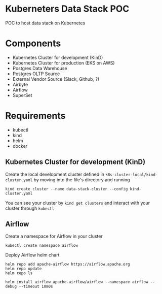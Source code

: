 # Kuberneters Data Stack POC 

POC to host data stack on Kubernetes 

# Components 
- Kubernetes Cluster for development (KinD)
- Kubernetes Cluster for production  (EKS on AWS)
- Postgres Data Warehouse 
- Postgres OLTP Source 
- External Vendor Source (Slack, Github, ?)
- Airbyte 
- Airflow 
- SuperSet 

# Requirements
- kubectl
- kind
- helm
- docker


## Kubernetes Cluster for development (KinD)

Create the local development cluster defined in `k8s-cluster-local/kind-cluster.yaml` by moving into the file's directory and running

```
kind create cluster --name data-stack-cluster --config kind-cluster.yaml
```

You can see your cluster by `kind get clusters` and interact with your cluster through `kubectl`

## Airflow 

Create a namespace for Airflow in your cluster 
```
kubectl create namespace airflow
```



Deploy Airflow helm chart

```
helm repo add apache-airflow https://airflow.apache.org
helm repo update
helm repo ls

helm install airflow apache-airflow/airflow --namespace airflow --debug --timeout 10m0s
```


